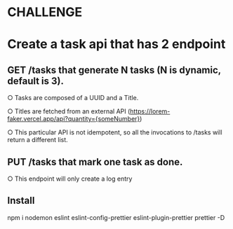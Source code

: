 # CHALLENGE
# Create a task api that has 2 endpoint

## GET /tasks that generate N tasks (N is dynamic, default is 3).

○ Tasks are composed of a UUID and a Title.

○ Titles are fetched from an external API
(https://lorem-faker.vercel.app/api?quantity={someNumber})

○ This particular API is not idempotent, so all the invocations to /tasks will return a different list.

##  PUT /tasks that mark one task as done.
○ This endpoint will only create a log entry


##  Install

npm i nodemon eslint eslint-config-prettier eslint-plugin-prettier prettier -D


